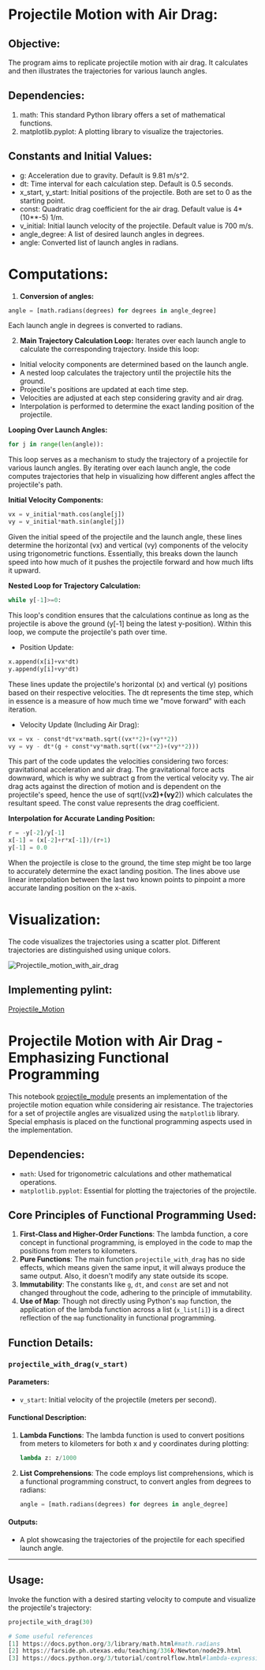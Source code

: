 # Projectile Motion with Air Drag:

## Objective:
The program aims to replicate projectile motion with air drag. It calculates and then illustrates the trajectories for various launch angles.

## Dependencies:
1. math: This standard Python library offers a set of mathematical functions.
1. matplotlib.pyplot: A plotting library to visualize the trajectories.

## Constants and Initial Values:

- g: Acceleration due to gravity. Default is 9.81 m/s^2.
- dt: Time interval for each calculation step. Default is 0.5 seconds.
- x_start, y_start: Initial positions of the projectile. Both are set to 0 as the starting point.
- const: Quadratic drag coefficient for the air drag. Default value is 4*(10**-5) 1/m.
- v_initial: Initial launch velocity of the projectile. Default value is 700 m/s.
- angle_degree: A list of desired launch angles in degrees.
- angle: Converted list of launch angles in radians.

# Computations:

1. **Conversion of angles:**
```python
angle = [math.radians(degrees) for degrees in angle_degree]
```
Each launch angle in degrees is converted to radians.

2. **Main Trajectory Calculation Loop:**
Iterates over each launch angle to calculate the corresponding trajectory. Inside this loop:

- Initial velocity components are determined based on the launch angle.
- A nested loop calculates the trajectory until the projectile hits the ground.
- Projectile's positions are updated at each time step.
- Velocities are adjusted at each step considering gravity and air drag.
- Interpolation is performed to determine the exact landing position of the projectile.

**Looping Over Launch Angles:**
```python
for j in range(len(angle)):
```
This loop serves as a mechanism to study the trajectory of a projectile for various launch angles. By iterating over each launch angle, the code computes trajectories that help in visualizing how different angles affect the projectile's path.

**Initial Velocity Components:**
```python
vx = v_initial*math.cos(angle[j])
vy = v_initial*math.sin(angle[j])
```
Given the initial speed of the projectile and the launch angle, these lines determine the horizontal (vx) and vertical (vy) components of the velocity using trigonometric functions. Essentially, this breaks down the launch speed into how much of it pushes the projectile forward and how much lifts it upward.

**Nested Loop for Trajectory Calculation:**
```python
while y[-1]>=0:
```
This loop's condition ensures that the calculations continue as long as the projectile is above the ground (y[-1] being the latest y-position). Within this loop, we compute the projectile's path over time.

- Position Update:
```python
x.append(x[i]+vx*dt)
y.append(y[i]+vy*dt)
```
These lines update the projectile's horizontal (x) and vertical (y) positions based on their respective velocities. The dt represents the time step, which in essence is a measure of how much time we "move forward" with each iteration.

- Velocity Update (Including Air Drag):
```python
vx = vx - const*dt*vx*math.sqrt((vx**2)+(vy**2))
vy = vy - dt*(g + const*vy*math.sqrt((vx**2)+(vy**2)))
```
This part of the code updates the velocities considering two forces: gravitational acceleration and air drag. The gravitational force acts downward, which is why we subtract g from the vertical velocity vy. The air drag acts against the direction of motion and is dependent on the projectile's speed, hence the use of sqrt((vx**2)+(vy**2)) which calculates the resultant speed. The const value represents the drag coefficient.

**Interpolation for Accurate Landing Position:**
```python
r = -y[-2]/y[-1]
x[-1] = (x[-2]+r*x[-1])/(r+1)
y[-1] = 0.0
```
When the projectile is close to the ground, the time step might be too large to accurately determine the exact landing position. The lines above use linear interpolation between the last two known points to pinpoint a more accurate landing position on the x-axis.

# Visualization:
The code visualizes the trajectories using a scatter plot. Different trajectories are distinguished using unique colors. 

![Projectile_motion_with_air_drag](projectile_motion_with_air_drag.png)

## Implementing pylint:

[Projectile_Motion](https://colab.research.google.com/drive/1LmtiwLG57bR6BSk1yL-Y8sUrGWs1CedB?usp=sharing)

# Projectile Motion with Air Drag - Emphasizing Functional Programming

This notebook [projectile_module](projectile_module.py) presents an implementation of the projectile motion equation while considering air resistance. The trajectories for a set of projectile angles are visualized using the `matplotlib` library. Special emphasis is placed on the functional programming aspects used in the implementation.

## Dependencies:

- `math`: Used for trigonometric calculations and other mathematical operations.
- `matplotlib.pyplot`: Essential for plotting the trajectories of the projectile.

## Core Principles of Functional Programming Used:

1. **First-Class and Higher-Order Functions**: The lambda function, a core concept in functional programming, is employed in the code to map the positions from meters to kilometers.
2. **Pure Functions**: The main function `projectile_with_drag` has no side effects, which means given the same input, it will always produce the same output. Also, it doesn't modify any state outside its scope.
3. **Immutability**: The constants like `g`, `dt`, and `const` are set and not changed throughout the code, adhering to the principle of immutability.
4. **Use of Map**: Though not directly using Python's `map` function, the application of the lambda function across a list (`x_list[i]`) is a direct reflection of the `map` functionality in functional programming.

## Function Details:

### `projectile_with_drag(v_start)`

#### Parameters:
- `v_start`: Initial velocity of the projectile (meters per second).

#### Functional Description:

1. **Lambda Functions**: The lambda function is used to convert positions from meters to kilometers for both x and y coordinates during plotting:
    ```python
    lambda z: z/1000
    ```
2. **List Comprehensions**: The code employs list comprehensions, which is a functional programming construct, to convert angles from degrees to radians:
    ```python
    angle = [math.radians(degrees) for degrees in angle_degree]
    ```

#### Outputs:

- A plot showcasing the trajectories of the projectile for each specified launch angle.

---

## Usage:

Invoke the function with a desired starting velocity to compute and visualize the projectile's trajectory:
```python
projectile_with_drag(30)

# Some useful references
[1] https://docs.python.org/3/library/math.html#math.radians
[2] https://farside.ph.utexas.edu/teaching/336k/Newton/node29.html
[3] https://docs.python.org/3/tutorial/controlflow.html#lambda-expressions


